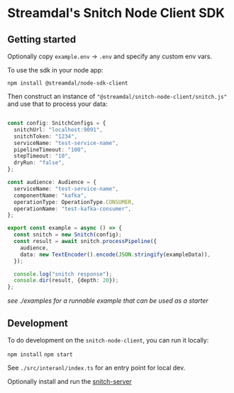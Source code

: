 # Streamdal's Snitch Node Client SDK

## Getting started

Optionally copy `example.env` -> `.env` and specify any custom env vars. 

To use the sdk in your node app:

`npm install @streamdal/node-sdk-client`

Then construct an instance of `"@streamdal/snitch-node-client/snitch.js"` and use that
to process your data:

```typescript

const config: SnitchConfigs = {
  snitchUrl: "localhost:9091",
  snitchToken: "1234",
  serviceName: "test-service-name",
  pipelineTimeout: "100",
  stepTimeout: "10",
  dryRun: "false",
};

const audience: Audience = {
  serviceName: "test-service-name",
  componentName: "kafka",
  operationType: OperationType.CONSUMER,
  operationName: "test-kafka-consumer",
};

export const example = async () => {
  const snitch = new Snitch(config);
  const result = await snitch.processPipeline({
    audience,
    data: new TextEncoder().encode(JSON.stringify(exampleData)),
  });

  console.log("snitch response");
  console.dir(result, {depth: 20});
};

```
*see ./examples for a runnable example that can be used as a starter*

## Development  

To do development on the `snitch-node-client`, you can run it locally:

`npm install`
`npm start`

See `./src/interanl/index.ts` for an entry point for local dev.

Optionally install and run the [snitch-server](https://github.com/streamdal/snitch-server)

